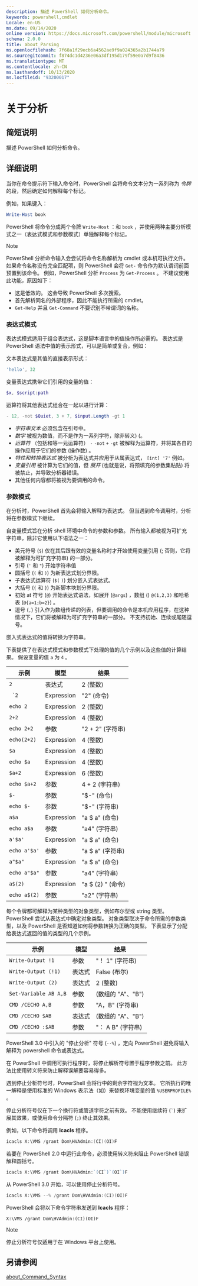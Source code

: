 ```yaml
---
description: 描述 PowerShell 如何分析命令。
keywords: powershell,cmdlet
Locale: en-US
ms.date: 09/14/2020
online version: https://docs.microsoft.com/powershell/module/microsoft.powershell.core/about/about_parsing?view=powershell-7.1&WT.mc_id=ps-gethelp
schema: 2.0.0
title: about_Parsing
ms.openlocfilehash: 7f68a1f29ecb6a4562ae9f9a024365a2b1744a79
ms.sourcegitcommit: f874dc1d4236e06a3df195d179f59e0a7d9f8436
ms.translationtype: MT
ms.contentlocale: zh-CN
ms.lasthandoff: 10/13/2020
ms.locfileid: "93200017"
---
```

# <a name="about-parsing"></a>关于分析

## <a name="short-description"></a>简短说明
描述 PowerShell 如何分析命令。

## <a name="long-description"></a>详细说明

当你在命令提示符下输入命令时，PowerShell 会将命令文本分为一系列称为 _令牌_ 的段，然后确定如何解释每个标记。

例如，如果键入：

```powershell
Write-Host book
```

PowerShell 将命令分成两个令牌 `Write-Host` ：和 `book` ，并使用两种主要分析模式之一（表达式模式和参数模式）单独解释每个标记。

> [!NOTE]
> PowerShell 分析命令输入会尝试将命令名称解析为 cmdlet 或本机可执行文件。 如果命令名称没有完全匹配项，则 PowerShell 会将 `Get-` 命令作为默认谓词前面预置到该命令。 例如，PowerShell 分析 `Process` 为 `Get-Process` 。 不建议使用此功能，原因如下：
>
> - 这是低效的。 这会导致 PowerShell 多次搜索。
> - 首先解析同名的外部程序，因此不能执行所需的 cmdlet。
> - `Get-Help` 并且 `Get-Command` 不要识别不带谓词的名称。

### <a name="expression-mode"></a>表达式模式

表达式模式适用于组合表达式，这是脚本语言中的值操作所必需的。 表达式是 PowerShell 语法中值的表示形式，可以是简单或复合，例如：

文本表达式是其值的直接表示形式： 

```powershell
'hello', 32
```

变量表达式携带它们引用的变量的值： 

```powershell
$x, $script:path
```
运算符将其他表达式组合在一起以进行计算： 

```powershell
- 12, -not $Quiet, 3 + 7, $input.Length -gt 1
```

- _字符串文本_ 必须包含在引号中。
- _数字_ 被视为数值，而不是作为一系列字符，除非转义)  (。
- _运算符_ （包括和等一元运算符） `-` `-not` `+` `-gt` 被解释为运算符，并将其各自的操作应用于它们的参数 (操作数) 。
- _特性和转换表达式_ 被分析为表达式并应用于从属表达式， `[int] '7'` 例如。
- _变量引用_ 被计算为它们的值，但 _展开_ (也就是说，将预填充的参数集粘贴) 将被禁止，并导致分析器错误。
- 其他任何内容都将被视为要调用的命令。

### <a name="argument-mode"></a>参数模式

在分析时，PowerShell 首先会将输入解释为表达式。 但当遇到命令调用时，分析将在参数模式下继续。

自变量模式旨在分析 shell 环境中命令的参数和参数。 所有输入都被视为可扩充字符串，除非它使用以下语法之一：

- 美元符号 (`$`) 仅在其后跟有效的变量名称时才开始使用变量引用 (; 否则，它将被解释为可扩充字符串) 的一部分。
- 引号 (`'` 和 `"`) 开始字符串值
- 圆括号 (`(` 和 `)`) 为新表达式划分界限。
- 子表达式运算符 (`$(` `)`) 划分嵌入式表达式。
- 大括号 (`{` 和 `}`) 为新脚本块划分界限。
- 初始 at 符号 (`@`) 开始表达式语法，如展开 (`@args`) ，数组 () `@(1,2,3)` 和哈希表 (`@{a=1;b=2}`) 。
- 逗号 (`,`) 引入作为数组传递的列表，但要调用的命令是本机应用程序，在这种情况下，它们将被解释为可扩充字符串的一部分。 不支持初始、连续或尾随逗号。

<!--
01234567890123456789012345678901234567890123456789012345678901234567890123456789
-->
嵌入式表达式的值将转换为字符串。

下表提供了在表达式模式和参数模式下处理的值的几个示例以及这些值的计算结果。 假设变量的值 `a` 为 `4` 。

|       示例        |    模型    |      结果       |
| -------------------- | ---------- | ----------------- |
| `2`                  | 表达式 | 2 (整数)        |
| `` `2``              | Expression | "2" (命令)      |
| `echo 2`             | Expression | 2 (整数)        |
| `2+2`                | Expression | 4 (整数)        |
| `echo 2+2`           | 参数   | "2 + 2" (字符串)     |
| `echo(2+2)`          | Expression | 4 (整数)        |
| `$a`                 | Expression | 4 (整数)        |
| `echo $a`            | Expression | 4 (整数)        |
| `$a+2`               | Expression | 6 (整数)        |
| `echo $a+2`          | 参数   | 4 + 2 (字符串)       |
| `$-`                 | 参数   | "$-" (命令)     |
| `echo $-`            | 参数   | "$-" (字符串)      |
| `a$a`                | Expression | "a $ a" (命令)    |
| `echo a$a`           | 参数   | "a4" (字符串)      |
| `a'$a'`              | Expression | "a $ a" (命令)    |
| `echo a'$a'`         | 参数   | "a $ a" (字符串)     |
| `a"$a"`              | Expression | "a $ a" (命令)    |
| `echo a"$a"`         | 参数   | "a4" (字符串)      |
| `a$(2)`              | Expression | "a $ (2) " (命令)  |
| `echo a$(2)`         | 参数   | "a2" (字符串)      |

每个令牌都可解释为某种类型的对象类型，例如布尔型或 string 类型。 PowerShell 尝试从表达式中确定对象类型。
对象类型取决于命令所需的参数类型，以及 PowerShell 是否知道如何将参数转换为正确的类型。 下表显示了分配给表达式返回的值的类型的几个示例。

|       示例          |    模型    |     结果      |
| ---------------------- | ---------- | --------------- |
| `Write-Output !1`      | 参数   | "！ 1" (字符串)    |
| `Write-Output (!1)`    | 表达式 | False (布尔)  |
| `Write-Output (2)`     | 表达式 | 2 (整数)      |
| `Set-Variable AB A,B`  | 参数   |  (数组的 "A"、"B")  |
| `CMD /CECHO A,B`       | 参数   | "A，B" (字符串)   |
| `CMD /CECHO $AB`       | 表达式 |  (数组的 "A"、"B")  |
| `CMD /CECHO :$AB`      | 参数   | "： A B" (字符串)  |

PowerShell 3.0 中引入的 "停止分析" 符号 (`--%`) ，定向 PowerShell 避免将输入解释为 powershell 命令或表达式。

在 PowerShell 中调用可执行程序时，将停止解析符号置于程序参数之前。 此方法比使用转义符来防止解释误解要容易得多。

遇到停止分析符号时，PowerShell 会将行中的剩余字符视为文本。 它所执行的唯一解释是使用标准的 Windows 表示法（如）来替换环境变量的值 `%USERPROFILE%` 。

停止分析符号仅在下一个换行符或管道字符之前有效。 不能使用继续符 (`` ` ``) 来扩展其效果，或使用命令分隔符 (`;`) 终止其效果。

例如，以下命令将调用 **Icacls** 程序。

```powershell
icacls X:\VMS /grant Dom\HVAdmin:(CI)(OI)F
```

若要在 PowerShell 2.0 中运行此命令，必须使用转义符来阻止 PowerShell 错误解释圆括号。

```powershell
icacls X:\VMS /grant Dom\HVAdmin:`(CI`)`(OI`)F
```

从 PowerShell 3.0 开始，可以使用停止分析符号。

```powershell
icacls X:\VMS --% /grant Dom\HVAdmin:(CI)(OI)F
```

PowerShell 会将以下命令字符串发送到 **Icacls** 程序：

`X:\VMS /grant Dom\HVAdmin:(CI)(OI)F`

> [!NOTE]
> 停止分析符号仅适用于在 Windows 平台上使用。

## <a name="see-also"></a>另请参阅

[about_Command_Syntax](about_Command_Syntax.md)
